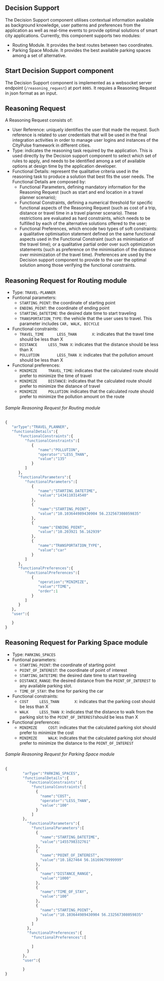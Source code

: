 ## Decision Support
The Decision Support component utilises contextual information available as background knowledge, user patterns and preferences from the application as well as real-time events to provide optimal solutions of smart city applications. Currently, this component supports two modules:
- Routing Module. It provides the best routes between two coordinates.
- Parking Space Module. It provides the best available parking spaces among a set of alternative. 

## Start Decision Support component
The Decision Support component is implemented as a websocket server endpoint (`/reasoning_request`) at port `8005`. It requies a Reasoning Request in json format as an input.  

## Reasoning Request
A Reasoning Request consists of: 
-	User Reference: uniquely identifies the user that made the request. Such reference is related to user credentials that will be used in the final integration activities in order to manage user logins and instances of the CityPulse framework in different cities.
-	Type: indicates the reasoning task required by the application. This is used directly by the Decision support component to select which set of rules to apply, and needs to be identified among a set of available options at design time by the application developer.
-	Functional Details: represent the qualitative criteria used in the reasoning task to produce a solution that best fits the user needs. The Functional Details are composed by: 
    * Functional Parameters, defining mandatory information for the Reasoning Request (such as start and end location in a travel planner scenario);
    * Functional Constraints, defining a numerical threshold for specific functional aspects of the Reasoning Request (such as cost of a trip, distance or travel time in a travel planner scenario). These restrictions are evaluated as hard constraints, which needs to be fulfilled by each of the alternative solutions offered to the user;
    * Functional Preferences, which encode two types of soft constraints: a qualitative optimisation statement defined on the same functional aspects used in the Functional Constraint (such as minimisation of the travel time); or a qualitative partial order over such optimization statements (such as preference on the minimisation of the distance over minimization of the travel time). Preferences are used by the Decision support component to provide to the user the optimal solution among those verifying the functional constraints.

## Reasoning Request for Routing module
 - Type: `TRAVEL-PLANNER`
 - Funtional parameters:
    * `STARTING_POINT`: the coordinate of starting point
    * `ENDING_POINT`: the coordinate of ending point
    * `STARTING_DATETIME`: the desired date time to start traveling
    * `TRANSPORTATION_TYPE`: the vehicle that the user uses to  travel. This parameter includes `CAR, WALK, BICYCLE`
 - Functional constraints: 
    * `TRAVEL_TIME		LESS_THAN		X`: indicates that the travel time should be less than X 
    * `DISTANCE		LESS_THAN X`: indicates that the distance should be less than X
    * `POLLUTION		LESS_THAN X`: indicates that the pollution amount should be less than X
 - Functional preferences: 
    * `MINIMIZE		TRAVEL_TIME`: indicates that the calculated route should prefer to minimize the time of travel
    * `MINIMIZE		DISTANCE`: indicates that the calculated route should prefer to minimize the distance of travel
    * `MINIMIZE		POLLUTION`: indicates that the calculated route should prefer to minimize the pollution amount on the route

###### Sample Reasoning Request for Routing module
```python
{
   "arType":"TRAVEL_PLANNER",
   "functionalDetails":{
      "functionalConstraints":{
         "functionalConstraints":[
            {
               "name":"POLLUTION",
               "operator":"LESS_THAN",
               "value":"135"
            }
         ]
      },
      "functionalParameters":{
         "functionalParameters":[
            {
               "name":"STARTING_DATETIME",
               "value":"1434110314540"
            },
            {
               "name":"STARTING_POINT",
               "value":"10.103644989430904 56.232567308059835"
            },
            {
               "name":"ENDING_POINT",
               "value":"10.203921 56.162939"
            },
            {
               "name":"TRANSPORTATION_TYPE",
               "value":"car"
            }
         ]
      },
      "functionalPreferences":{
         "functionalPreferences":[
            {
               "operation":"MINIMIZE",
               "value":"TIME",
               "order":1
            }
         ]
      }
   },
   "user":{

   }
}
```

## Reasoning Request for Parking Space module
 - Type: `PARKING_SPACES`
 - Funtional parameters:
    * `STARTING_POINT`: the coordinate of starting point
    * `POINT_OF_INTEREST`: the coordinate of point of interest
    * `STARTING_DATETIME`: the desired date time to start traveling
    * `DISTANCE_RANGE`: the desired distance from the `POINT_OF_INTEREST` to any available parking slot.
    * `TIME_OF_STAY`: the time for parking the car
 - Functional constraints: 
    * `COST		LESS_THAN		X`: indicates that the parking cost should be less than X 
    * `WALK		LESS_THAN X`: indicates that the distance to walk from the parking slot to the `POINT_OF_INTEREST`should be less than X
 - Functional preferences: 
    * `MINIMIZE		COST`: indicates that the calculated parking slot should prefer to minimize the cost
    * `MINIMIZE		WALK`: indicates that the calculated parking slot should prefer to minimize the distance to the `POINT_OF_INTEREST`

###### Sample Reasoning Request for Parking Space module  
```python
{
		"arType":"PARKING_SPACES",
		"functionalDetails":{
		  "functionalConstraints":{
		    "functionalConstraints":[
		      {
		        "name":"COST",
		        "operator":"LESS_THAN",
		        "value":"100"
		      }
		    ]
	  	},
		  "functionalParameters":{
		    "functionalParameters":[
		      {
		        "name":"STARTING_DATETIME",
		        "value":"1455798332761"
		      },
		      {
	        	"name":"POINT_OF_INTEREST",
		        "value":"10.1827464 56.16169679999999"
		      },
		      {
		        "name":"DISTANCE_RANGE",
		        "value":"1000"
		      },
		      {
		        "name":"TIME_OF_STAY",
		        "value":"100"
		      },
		      {
		        "name":"STARTING_POINT",
		        "value":"10.103644989430904 56.232567308059835"
		      }
		    ]
		  },
		  "functionalPreferences":{
		    "functionalPreferences":[
		
		    ]
		  }
		},
		"user":{
		
		}
}
```




